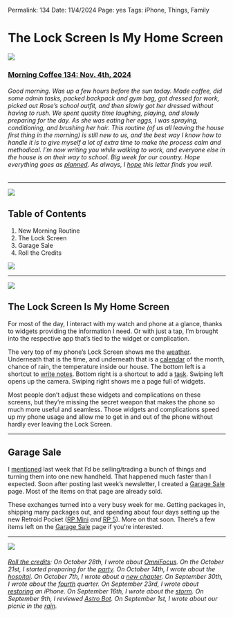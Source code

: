 
Permalink: 134
Date: 11/4/2024
Page: yes
Tags: iPhone, Things, Family

# The Lock Screen Is My Home Screen

![](https://imgur.com/MZ5vmVu.jpg)

### [Morning Coffee 134: Nov. 4th, 2024](https://nashp.com/134)

###### Good morning. Was up a few hours before the sun today. Made coffee, did some admin tasks, packed backpack and gym bag, got dressed for work, picked out Rose’s school outfit, and then slowly got her dressed without having to rush. We spent quality time laughing, playing, and slowly preparing for the day. As she was eating her eggs, I was spraying, conditioning, and brushing her hair. This routine (of us all leaving the house first thing in the morning) is still new to us, and the best way I know how to handle it is to give myself a lot of extra time to make the process calm and methodical. I’m now writing you while walking to work, and everyone else in the house is on their way to school. Big week for our country. Hope everything goes as [planned](https://youtu.be/dQw4w9WgXcQ?si=vJLZpzjNiBy_aQ5E). As always, I [hope](mailto:nashp@me.com) this letter finds you well.

---- 

![](https://i.imgur.com/eO2hcg2.jpg)

## Table of Contents

1. New Morning Routine
2. The Lock Screen
3. Garage Sale
4. Roll the Credits

![](https://i.imgur.com/eO2hcg2.jpg)

---- 

![](https://imgur.com/ofmqglt.jpg)

## The Lock Screen Is My Home Screen

For most of the day, I interact with my watch and phone at a glance, thanks to widgets providing the information I need. Or with just a tap, I’m brought into the respective app that’s tied to the widget or complication. 

The very top of my phone’s Lock Screen shows me the [weather](https://apps.apple.com/us/app/carrot-weather-alerts-radar/id961390574). Underneath that is the time, and underneath that is a [calendar](https://apps.apple.com/us/app/fantastical-calendar/id718043190) of the month, chance of rain, the temperature inside our house. The bottom left is a shortcut to [write notes](https://apps.apple.com/us/app/ulysses-writing-app/id1225570693). Bottom right is a shortcut to add a [task](https://apps.apple.com/us/app/omnifocus-4/id1542143627). Swiping left opens up the camera. Swiping right shows me a page full of widgets.

Most people don’t adjust these widgets and complications on these screens, but they’re missing the secret weapon that makes the phone so much more useful and seamless. Those widgets and complications speed up my phone usage and allow me to get in and out of the phone without hardly ever leaving the Lock Screen.

---- 

## Garage Sale

I [mentioned](https://nashp.com/133) last week that I’d be selling/trading a bunch of things and turning them into one new handheld. That happened much faster than I expected. Soon after posting last week’s newsletter, I created a [Garage Sale](https://nashp.com/sale) page. Most of the items on that page are already sold.

These exchanges turned into a very busy week for me. Getting packages in, shipping many packages out, and spending about four days setting up the new Retroid Pocket ([RP Mini](https://www.goretroid.com/products/retroid-pocket-mini-handheld) *and* [RP 5](https://www.goretroid.com/products/retroid-pocket-5-handheld)). More on that soon. There’s a few items left on the [Garage Sale](https://nashp.com/sale) page if you’re interested.

---- 


![](https://nashp.com/_media/mc.gif)

###### [Roll the credits](https://nashp.com/mc): On October 28th, I wrote about [OmniFocus](https://nashp.com/133). On the October 21st, I started preparing for the [party](https://nashp.com/132). On October 14th, I wrote about the [hospital](https://nashp.com/131). On October 7th, I wrote about a [new chapter](https://nashp.com/130). On September 30th, I wrote about the [fourth](https://nashp.com/129) quarter. On September 23rd, I wrote about [restoring](https://nashp.com/128) an iPhone. On September 16th, I wrote about the [storm](https://nashp.com/127). On September 9th, I reviewed [Astro Bot](https://nashp.com/126). On September 1st, I wrote about our picnic in the [rain](https://nashp.com/125).

